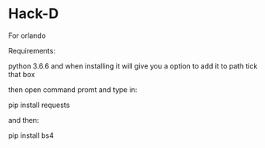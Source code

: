 # Hack-D
For orlando

Requirements:

python 3.6.6 and when installing it will give you a option to add it to path tick that box 

then open command promt and type in:

  pip install requests
  
and then:

  pip install bs4
